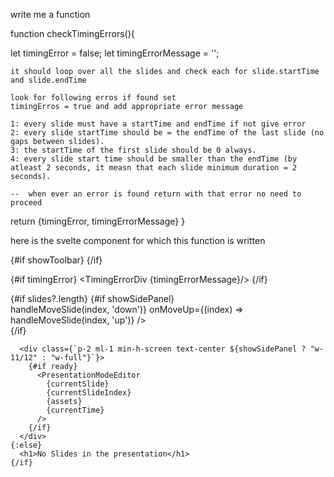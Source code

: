 write me a function


 function checkTimingErrors(){

  let timingError = false;
  let timingErrorMessage = '';

    it should loop over all the slides and check each for slide.startTime and slide.endTime

    look for following erros if found set 
    timingErros = true and add appropriate error message

    1: every slide must have a startTime and endTime if not give error
    2: every slide startTime should be = the endTime of the last slide (no gaps between slides).
    3: the startTime of the first slide should be 0 always.
    4: every slide start time should be smaller than the endTime (by atleast 2 seconds, it measn that each slide minimum duration = 2 seconds).

    --  when ever an error is found return with that error no need to proceed

  return {timingError, timingErrorMessage}
 }


 here is the svelte component for which this function is written
 <script>
  import {SlideObject} from "$lib";
import { onMount } from 'svelte';
  import Toolbar from './toolbar/Toolbar.svelte';
  import PresentationModeEditor from "./PresentationModeEditor.svelte";
  import PresentationObject from "../presentationObject/PresentationObject";
  import {moveSlide,deleteSlide,copySlide,pasteSlide,cloneSlide} from '../../code/sliderServices';
  import registerSlideTypes from "../../code/slideRegistery/registerSlideTypes";
  import StackPanel from './StackPanel.svelte';
  import TimingErrorDiv from "./TimingErrorDiv.svelte";
 
  // Initialize slide types
  registerSlideTypes();

  // Props with defaults
  export let slides;
  export let isBlob = false;
  export let showToolbar = true;
  export let audioData = '';

  // Local state
  let currentTime = 0;
  let currentSlideIndex = 0;
  let showSidePanel = false;
  let show = false;
  let ready = false;
  let assets = null; //starts here 

  let timingError = true;
  let timingErrorMessage = '';

  $: currentSlide = slides?.[currentSlideIndex] || null;

  function shiftTime(newEndTime) {
 debugger;
  // if (currentSlideIndex < 0 || currentSlideIndex >= slides.length) {
  //   console.error("Invalid slide index");
  //   return;
  // }

  // Update the end time of the specified slide
  slides[currentSlideIndex].endTime = newEndTime;

  // Adjust subsequent slides
  for (let i = currentSlideIndex + 1; i < slides.length; i++) {
    const durationChange = slides[i].startTime - slides[i - 1].endTime;
    
    // Update start time and end time to maintain total duration
    slides[i].startTime -= durationChange;
    slides[i].endTime -= durationChange;

    // Check for overlapping timings and correct if necessary
    if (slides[i].startTime < slides[i - 1].endTime) {
      slides[i].startTime = slides[i - 1].endTime;
      slides[i].endTime = slides[i].startTime + (slides[i].endTime - slides[i].startTime);
    }
  }
//  console.log(slides); 
}
 
 function checkTimingErrors(){

 }
  // Slide navigation
  function setCurrentSlideIndex(index) {
    if (index >= 0 && index < slides.length) {
      currentSlideIndex = index;
    } else {
      console.warn(`Invalid slide index: ${index}`);
    }
  }

  function setNewSlideTimings(newSlide){
    if(slides.length === 0){
      //no need its already 0 and 10
    }else {
      newSlide.startTime = slides[slides.length -1 ].endTime;
      newSlide.endTime = newSlide.startTime + 10;
    }
  }
  // Slide operations
  function handleAddNew(slideType) {
    try {
      // debugger;
      const newSlide = SlideObject.getNewSlide(slideType);
      setNewSlideTimings(newSlide); //setNewSlideTimings
      slides = [...slides, newSlide];
      setCurrentSlideIndex(slides.length - 1);
      show = false;
    } catch (error) {
      console.error('Failed to add new slide:', error);
      // Optionally trigger UI error notification
    }
  }

  function handleMoveSlide(index, direction) {
    try {
      const updatedSlides = moveSlide(slides, index, direction);
      if (updatedSlides !== slides) {
        slides = updatedSlides;
        setCurrentSlideIndex(direction === 'up' ? index - 1 : index + 1);
      }
    } catch (error) {
      console.error('Failed to move slide:', error);
    }
  }

  function handleDeleteSlide() {
    try {
      const { slides: updatedSlides, newIndex } = deleteSlide(slides, currentSlideIndex);
      slides = updatedSlides;
      currentSlideIndex = newIndex;
    } catch (error) {
      console.error('Failed to delete slide:', error);
    }
  }

  function handleCopySlide() {
    try {
      if (currentSlide && copySlide(currentSlide)) {
        // Optionally show success message
        console.log('Slide copied successfully');
      }
    } catch (error) {
      console.error('Failed to copy slide:', error);
    }
  }

  function handlePasteSlide() {
    try {
      const result = pasteSlide(slides);
      if (result.success) {
        slides = result.newSlides;
        setCurrentSlideIndex(slides.length - 1);
      }
    } catch (error) {
      console.error('Failed to paste slide:', error);
    }
  }

  function handleCloneSlide() {
    try {
      const result = cloneSlide(currentSlide, slides);
      if (result.success) {
        slides = result.newSlides;
        setCurrentSlideIndex(slides.length - 1);
      }
    } catch (error) {
      console.error('Failed to clone slide:', error);
    }
  }

  onMount(async()=>{
    // assets injected with loadAssets functions nothing else required. just call the loadAssets function and on this layer of the app you get assets bundle. 
    assets =  await PresentationObject.loadAssets();
    slides = slides;
    ready = true;
  });
</script>

<div class="bg-gray-800 overflow-x-auto w-full text-white min-h-screen">
  {#if showToolbar}
    <Toolbar
      bind:slides
      bind:show
      bind:showSidePanel
      bind:currentTime={currentTime}
      {currentSlideIndex}
      addNew={handleAddNew}
      deleteSlide={handleDeleteSlide}
      copySlide={handleCopySlide}
      pasteSlide={handlePasteSlide}
      cloneSlide={handleCloneSlide}
      soundFile={audioData}
      {isBlob}
      {setCurrentSlideIndex}
      {shiftTime}
    />
  {/if}

  
  {#if timingError}
  <TimingErrorDiv {timingErrorMessage}/>
  {/if}


  <div class="flex justify-start w-full">
    {#if slides?.length}
      {#if showSidePanel}
      <div class="flex flex-col w-1/12 bg-gray-600 p-1" style="border-right: 2px solid white;">
          <!-- <LeftPanel
            bind:slides={slides}
            {setCurrentSlideIndex}
            {currentSlideIndex}
            onSelect={setCurrentSlideIndex}
            onMoveDown={(index) => handleMoveSlide(index, 'down')}
            onMoveUp={(index) => handleMoveSlide(index, 'up')}
          /> -->
          <!-- no binding since we do not chagne anything in stack comp -->
          <StackPanel
            stackItems={slides}
            setSelectedIndex={setCurrentSlideIndex}
            selectedItemIndex={currentSlideIndex}
            displayKey={'type'}
            onMoveDown={(index) => handleMoveSlide(index, 'down')}
            onMoveUp={(index) => handleMoveSlide(index, 'up')}
          />
      </div>
      {/if}

      <div class={`p-2 ml-1 min-h-screen text-center ${showSidePanel ? "w-11/12" : "w-full"}`}>
        {#if ready}
          <PresentationModeEditor
            {currentSlide}
            {currentSlideIndex}
            {assets}
            {currentTime}
          />
        {/if}
      </div>
    {:else}
      <h1>No Slides in the presentation</h1>
    {/if}
  </div>
</div>